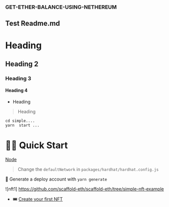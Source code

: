 ### GET-ETHER-BALANCE-USING-NETHEREUM

## Test Readme.md  

# Heading 
## Heading 2
### Heading 3
#### Heading 4

- Heading

> Heading

```
cd simple....
yarn  start ...
```
# 🏃‍♀️ Quick Start
[Node](https://nodejs.org/dist/latest-v12.x/)
> Change the `defaultNetwork` in `packages/hardhat/hardhat.config.js`
> 
🔐 Generate a deploy account with `yarn generate`

![nft1] https://github.com/scaffold-eth/scaffold-eth/tree/simple-nft-example

 - 🎟  [Create your first NFT](https://github.com/austintgriffith/scaffold-eth/tree/simple-nft-example)
